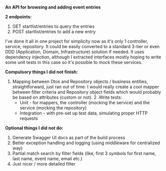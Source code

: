 **An API for browsing and adding event entries**

**2 endpoints:**

1. GET startlist/entries to query the entries
2. POST startlist/entries to add a new entry

I've done it all in one project for simplicity now as it's only 1 controller, service, repository. It could be easily converted to a standard 3-tier or even DDD (Application, Domain, Infrastructure) solution if needed.
It uses dependency injection, although I extracted interfaces mostly hoping to write some unit tests in this case so it's possible to mock these services.

**Compulsory things I did not finish:**

1. Mapping between Dtos and Repository objects / business entities, straightforward, just ran out of time. I would really create a cool mapper between filter criteria and Repository object fields which would probably be based on attributes (custom or not).
2 .Write tests:
   - Unit - for mappers, the controller (mocking the service) and the service (mocking the repository)
   - Integration - with pre-set up test data, simulating proper HTTP requests

**Optional things I did not do:**

1. Generate Swagger UI docs as part of the build process
2. Better exception handling and logging (using middleware for centralized way)
3. Partial match search by filter fields (like, first 3 symbols for first name, last name, event name, email etc.)
4. Just nicer / more detailed filter




